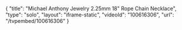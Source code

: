 {
    "title": "Michael Anthony Jewelry 2.25mm 18\" Rope Chain Necklace",
    "type": "solo",
    "layout": "iframe-static",
    "videoId": "100616306",
    "url": "\/tvpembed\/100616306"
}